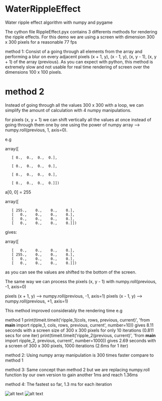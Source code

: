# WaterRippleEffect
Water ripple effect algorithm with numpy and pygame

The cython file RippleEffect.pyx contains 3 differents methods for rendering the ripple effects.
For this demo we are using a screen with dimension 300 x 300 pixels for a reasonable 77 fps 

method 1: Consist of a going through all elements from the array and performing a blur on every adjacent pixels (x + 1, y), (x - 1, y), (x, y - 1), (x, y + 1) of the array (previous). As you can expect with python, this method is extremely slow and not usable for real time rendering of screen over the dimensions 100 x 100 pixels.

# method 2
Instead of going through all the values 300 x 300 with a loop, we can simplify the amount of calculation with
4 numpy manipulations.

for pixels (x, y + 1) we can shift vertically all the values at once instead of going through them one
by one using the power of numpy array --> numpy.roll(previous, 1, axis=0).

e.g

array([
       
       [ 0.,  0.,  0.,  0.],
       
       [ 0.,  0.,  0.,  0.],
       
       [ 0.,  0.,  0.,  0.],
       
       [ 0.,  0.,  0.,  0.]])

a[0, 0] = 255

array([
       
       [ 255.,    0.,    0.,    0.],
       [   0.,    0.,    0.,    0.],
       [   0.,    0.,    0.,    0.],
       [   0.,    0.,    0.,    0.]])
       
gives:

array([

       [   0.,    0.,    0.,    0.],
       [ 255.,    0.,    0.,    0.],
       [   0.,    0.,    0.,    0.],
       [   0.,    0.,    0.,    0.]])
       
as you can see the values are shifted to the bottom of the screen.

The same way we can process the pixels (x, y - 1) with numpy.roll(previous, -1, axis=0)

pixels (x + 1, y) --> numpy.roll(previous, -1, axis=1)
pixels (x - 1, y) --> numpy.roll(previous, +1, axis=1)

This method improved considerably the rendering time e.g

method 1
print(timeit.timeit('ripple_1(cols, rows, previous, current)',
                       'from __main__ import ripple_1, cols, rows, previous, current', number=10))
gives 8.11 seconds with a screen size of 300 x 300 pixels for only 10 iterations (0.811 secs for one iter)
print(timeit.timeit('ripple_2(previous, current)',
                        'from __main__ import ripple_2, previous, current', number=1000))
gives 2.69 seconds with a screen of 300 x 300 pixels, 1000 iterations (2.6ms for 1 iter)

method 2: Using numpy array manipulation is 300 times faster compare to method 1

method 3: Same concept than method 2 but we are replacing numpy.roll function by our own version to gain another 1ms and reach 1.36ms

method 4: The fastest so far, 1.3 ms for each iteration 

![alt text](https://github.com/yoyoberenguer/WaterRippleEffect/blob/master/RippleEffect.gif)
![alt text](https://github.com/yoyoberenguer/WaterRippleEffect/blob/master/RippleEffect1.gif)

